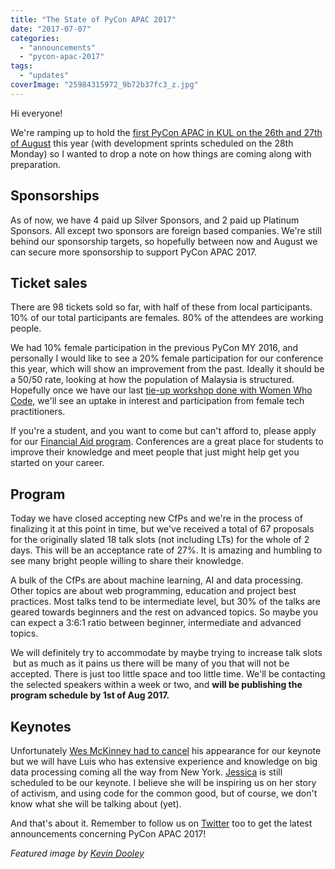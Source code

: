 ```yaml
---
title: "The State of PyCon APAC 2017"
date: "2017-07-07"
categories: 
  - "announcements"
  - "pycon-apac-2017"
tags: 
  - "updates"
coverImage: "25984315972_9b72b37fc3_z.jpg"
---
```


Hi everyone!

We're ramping up to hold the [first PyCon APAC in KUL on the 26th and 27th of August](http://pycon.my/2017/01/19/pycon-apac-2017-dates-and-venue-announced/) this year (with development sprints scheduled on the 28th Monday) so I wanted to drop a note on how things are coming along with preparation.

## Sponsorships

As of now, we have 4 paid up Silver Sponsors, and 2 paid up Platinum Sponsors. All except two sponsors are foreign based companies. We're still behind our sponsorship targets, so hopefully between now and August we can secure more sponsorship to support PyCon APAC 2017.

## Ticket sales

There are 98 tickets sold so far, with half of these from local participants. 10% of our total participants are females. 80% of the attendees are working people.

We had 10% female participation in the previous PyCon MY 2016, and personally I would like to see a 20% female participation for our conference this year, which will show an improvement from the past. Ideally it should be a 50/50 rate, looking at how the population of Malaysia is structured. Hopefully once we have our last [tie-up workshop done with Women Who Code,](http://pycon.my/2017/02/20/pycon-my-tie-up-with-women-who-code-whc/) we'll see an uptake in interest and participation from female tech practitioners.

If you're a student, and you want to come but can't afford to, please apply for our [Financial Aid program](http://pycon.my/2017/03/27/financial-aid-for-pycon-apac-2017/). Conferences are a great place for students to improve their knowledge and meet people that just might help get you started on your career.

## Program

Today we have closed accepting new CfPs and we're in the process of finalizing it at this point in time, but we've received a total of 67 proposals for the originally slated 18 talk slots (not including LTs) for the whole of 2 days. This will be an acceptance rate of 27%. It is amazing and humbling to see many bright people willing to share their knowledge.

A bulk of the CfPs are about machine learning, AI and data processing. Other topics are about web programming, education and project best practices. Most talks tend to be intermediate level, but 30% of the talks are geared towards beginners and the rest on advanced topics. So maybe you can expect a 3:6:1 ratio between beginner, intermediate and advanced topics.

We will definitely try to accommodate by maybe trying to increase talk slots  but as much as it pains us there will be many of you that will not be accepted. There is just too little space and too little time. We'll be contacting the selected speakers within a week or two, and **will be publishing the program schedule by 1st of Aug 2017.**

## Keynotes

Unfortunately [Wes McKinney had to cancel](http://pycon.my/2017/06/22/announcing-pycon-apac-2017-keynote-speaker-luis-miguel-sanchez/) his appearance for our keynote but we will have Luis who has extensive experience and knowledge on big data processing coming all the way from New York. [Jessica](http://pycon.my/2017/03/14/announcing-pycon-apac-2017-keynote-speaker-jessica-mckellar/) is still scheduled to be our keynote. I believe she will be inspiring us on her story of activism, and using code for the common good, but of course, we don't know what she will be talking about (yet).

And that's about it. Remember to follow us on [Twitter](https://twitter.com/pyconmy) too to get the latest announcements concerning PyCon APAC 2017!

_Featured image by [Kevin Dooley](https://www.flickr.com/photos/pagedooley/)_
